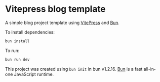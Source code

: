 # Vitepress blog template

A simple blog project template using [VitePress](https://vitepress.dev) and
[Bun](https://bun.sh).

To install dependencies:

```bash
bun install
```

To run:

```bash
bun run dev
```

This project was created using `bun init` in bun v1.2.16. [Bun](https://bun.sh)
is a fast all-in-one JavaScript runtime.
